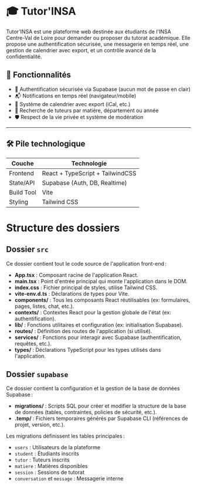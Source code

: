 # 🎓 Tutor'INSA

Tutor'INSA est une plateforme web destinée aux étudiants de l'INSA Centre-Val de Loire pour demander ou proposer du tutorat académique. Elle propose une authentification sécurisée, une messagerie en temps réel, une gestion de calendrier avec export, et un contrôle avancé de la confidentialité.

## 🚀 Fonctionnalités

- 🔐 Authentification sécurisée via Supabase (aucun mot de passe en clair)
- 📬 Notifications en temps réel (navigateur/mobile)
- 📆 Système de calendrier avec export (iCal, etc.)
- 🔎 Recherche de tuteurs par matière, département ou année
- 🛡️ Respect de la vie privée et système de modération

---

## 🛠 Pile technologique

| Couche           | Technologie                            |
|------------------|----------------------------------------|
| Frontend         | React + TypeScript + TailwindCSS       |
| State/API        | Supabase (Auth, DB, Realtime)          |
| Build Tool       | Vite                                   |
| Styling          | Tailwind CSS                           |

# Structure des dossiers

## Dossier `src`

Ce dossier contient tout le code source de l'application front-end :

- **App.tsx** : Composant racine de l'application React.
- **main.tsx** : Point d'entrée principal qui monte l'application dans le DOM.
- **index.css** : Fichier principal de styles, utilise Tailwind CSS.
- **vite-env.d.ts** : Déclarations de types pour Vite.
- **components/** : Tous les composants React réutilisables (ex: formulaires, pages, listes, chat, etc.).
- **contexts/** : Contextes React pour la gestion globale de l'état (ex: authentification).
- **lib/** : Fonctions utilitaires et configuration (ex: initialisation Supabase).
- **routes/** : Définition des routes de l'application (si utilisé).
- **services/** : Fonctions pour interagir avec Supabase (authentification, requêtes, etc.).
- **types/** : Déclarations TypeScript pour les types utilisés dans l'application.

## Dossier `supabase`

Ce dossier contient la configuration et la gestion de la base de données Supabase :

- **migrations/** : Scripts SQL pour créer et modifier la structure de la base de données (tables, contraintes, policies de sécurité, etc.).
- **.temp/** : Fichiers temporaires générés par Supabase CLI (références de projet, version, etc.).

Les migrations définissent les tables principales :  
- `users` : Utilisateurs de la plateforme  
- `student` : Étudiants inscrits  
- `tutor` : Tuteurs inscrits  
- `matiere` : Matières disponibles  
- `session` : Sessions de tutorat  
- `conversation` et `message` : Messagerie interne

